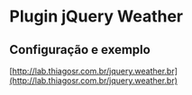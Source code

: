 # Plugin jQuery Weather
## Configuração e exemplo
[http://lab.thiagosr.com.br/jquery.weather.br](http://lab.thiagosr.com.br/jquery.weather.br)